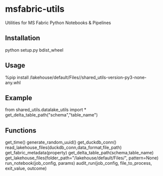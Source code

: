 # msfabric-utils
Utilities for MS Fabric Python Notebooks &amp; Pipelines

## Installation
python setup.py bdist_wheel

## Usage
%pip install /lakehouse/default/Files/<Replace with your Location>/shared_utils-version-py3-none-any.whl 

## Example
from shared_utils.datalake_utils import *
get_delta_table_path("schema","table_name")

## Functions
get_time()
generate_random_uuid()
get_duckdb_conn()
read_lakehouse_files(duckdb_conn,data_format,file_path)
get_fabric_metadata(property)
get_delta_table_path(schema,table_name)
get_lakehouse_files(folder_path="/lakehouse/default/Files/", pattern=None)
run_notebook(job_config, params)
audit_run(job_config, file_to_process, exit_value, outcome)
